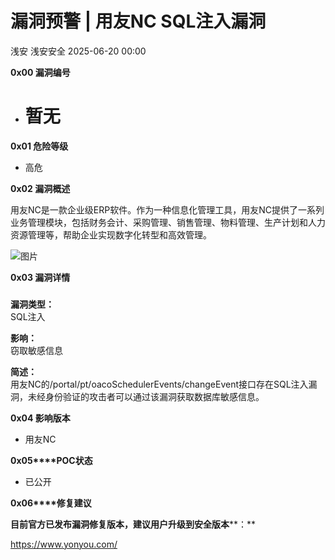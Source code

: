 #  漏洞预警 | 用友NC SQL注入漏洞  
浅安  浅安安全   2025-06-20 00:00  
  
**0x00 漏洞编号**  
- # 暂无  
  
**0x01 危险等级**  
- 高危  
  
**0x02 漏洞概述**  
  
用友NC是一款企业级ERP软件。作为一种信息化管理工具，用友NC提供了一系列业务管理模块，包括财务会计、采购管理、销售管理、物料管理、生产计划和人力资源管理等，帮助企业实现数字化转型和高效管理。  
  
![图片](https://mmbiz.qpic.cn/sz_mmbiz_png/7stTqD182SWqko9FpUNxKIEDk0mJhFKw1HJbpgNfiaEUdblU1ERoa1gR7GTHagEoXDiapJZibfNNK7wRic67UibUyuA/640?wx_fmt=other&wxfrom=5&wx_lazy=1&wx_co=1&tp=webp "")  
  
**0x03 漏洞详情**  
###   
  
**漏洞类型：**  
SQL注入  
  
**影响：**  
窃取敏感信息  
  
**简述：**  
用友NC的/portal/pt/oacoSchedulerEvents/changeEvent接口存在SQL注入漏洞，未经身份验证的攻击者可以通过该漏洞获取数据库敏感信息。  
  
**0x04 影响版本**  
- 用友NC  
  
**0x05****POC状态**  
- 已公开  
  
**0x06****修复建议**  
  
**目前官方已发布漏洞修复版本，建议用户升级到安全版本****：**  
  
https://www.yonyou.com/  
  
  
  
